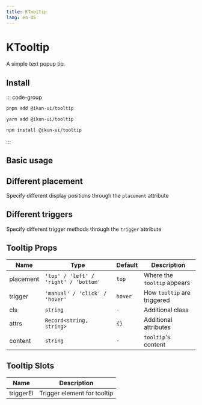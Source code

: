 ```yaml
---
title: KTooltip
lang: en-US
---
```


# KTooltip

A simple text popup tip.

## Install

::: code-group

```bash [pnpm]
pnpm add @ikun-ui/tooltip
```

```bash [yarn]
yarn add @ikun-ui/tooltip
```

```bash [npm]
npm install @ikun-ui/tooltip
```

:::

## Basic usage

<demo src="tooltip/basic.svelte" github="Tooltip"></demo>

## Different placement

Specify different display positions through the `placement` attribute

<demo src="tooltip/placement.svelte" github="Tooltip"></demo>

## Different triggers

Specify different trigger methods through the `trigger` attribute

<demo src="tooltip/trigger.svelte" github="Tooltip"></demo>

## Tooltip Props

| Name      | Type                                  | Default | Description                 |
| --------- | ------------------------------------- | ------- | --------------------------- |
| placement | `'top' / 'left' / 'right' / 'bottom'` | `top`   | Where the `tooltip` appears |
| trigger   | `'manual' / 'click' / 'hover'`        | `hover` | How `tooltip` are triggered |
| cls       | `string`                              | `-`     | Additional class            |
| attrs     | `Record<string, string>`              | `{}`    | Additional attributes       |
| content   | `string`                              | `-`     | `tooltip`'s content         |

## Tooltip Slots

| Name      | Description                 |
| --------- | --------------------------- |
| triggerEl | Trigger element for tooltip |
